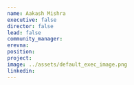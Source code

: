 ```yaml
---
name: Aakash Mishra
executive: false
director: false
lead: false
community_manager: 
erevna:   
position:  
project:  
image: ../assets/default_exec_image.png
linkedin: 
---
```

